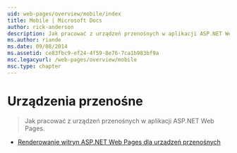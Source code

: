 ```yaml
---
uid: web-pages/overview/mobile/index
title: Mobile | Microsoft Docs
author: rick-anderson
description: Jak pracować z urządzeń przenośnych w aplikacji ASP.NET Web Pages.
ms.author: riande
ms.date: 09/08/2014
ms.assetid: ce83fbc9-ef24-4f59-8e76-7ca1b983bf9a
msc.legacyurl: /web-pages/overview/mobile
msc.type: chapter
---
```

<a name="mobile"></a>Urządzenia przenośne
====================
> Jak pracować z urządzeń przenośnych w aplikacji ASP.NET Web Pages.


- [Renderowanie witryn ASP.NET Web Pages dla urządzeń przenośnych](rendering-aspnet-web-pages-sites-for-mobile-devices.md)
